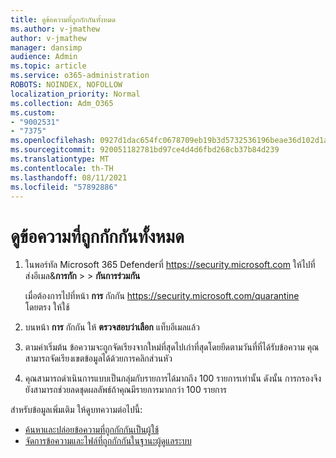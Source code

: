 ```yaml
---
title: ดูข้อความที่ถูกกักกันทั้งหมด
ms.author: v-jmathew
author: v-jmathew
manager: dansimp
audience: Admin
ms.topic: article
ms.service: o365-administration
ROBOTS: NOINDEX, NOFOLLOW
localization_priority: Normal
ms.collection: Adm_O365
ms.custom:
- "9002531"
- "7375"
ms.openlocfilehash: 0927d1dac654fc0678709eb19b3d5732536196beae36d102d1a94bf7617b1b45
ms.sourcegitcommit: 920051182781bd97ce4d4d6fbd268cb37b84d239
ms.translationtype: MT
ms.contentlocale: th-TH
ms.lasthandoff: 08/11/2021
ms.locfileid: "57892886"
---
```

# <a name="view-all-quarantined-messages"></a>ดูข้อความที่ถูกกักกันทั้งหมด

1. ในพอร์ทัล Microsoft 365 Defenderที่ <https://security.microsoft.com> ให้ไปที่ ส่งอีเมล&**การกัก** \>  \> **กันการร่วมกัน**

   เมื่อต้องการไปที่หน้า **การ** กักกัน <https://security.microsoft.com/quarantine> โดยตรง ให้ใช้

2. บนหน้า **การ** กักกัน ให้ **ตรวจสอบว่าเลือก** แท็บอีเมลแล้ว
3. ตามค่าเริ่มต้น ข้อความจะถูกจัดเรียงจากใหม่ที่สุดไปเก่าที่สุดโดยยึดตามวันที่ที่ได้รับข้อความ คุณสามารถจัดเรียงเขตข้อมูลได้ด้วยการคลิกส่วนหัว
4. คุณสามารถดําเนินการแบบเป็นกลุ่มกับรายการได้มากถึง 100 รายการเท่านั้น ดังนั้น การกรองจึงยังสามารถช่วยลดชุดผลลัพธ์ถ้าคุณมีรายการมากกว่า 100 รายการ

สำหรับข้อมูลเพิ่มเติม ให้ดูบทความต่อไปนี้:

- [ค้นหาและปล่อยข้อความที่ถูกกักกันเป็นผู้ใช้](https://docs.microsoft.com/microsoft-365/security/office-365-security/find-and-release-quarantined-messages-as-a-user)
- [จัดการข้อความและไฟล์ที่ถูกกักกันในฐานะผู้ดูแลระบบ](https://docs.microsoft.com/microsoft-365/security/office-365-security/manage-quarantined-messages-and-files)
